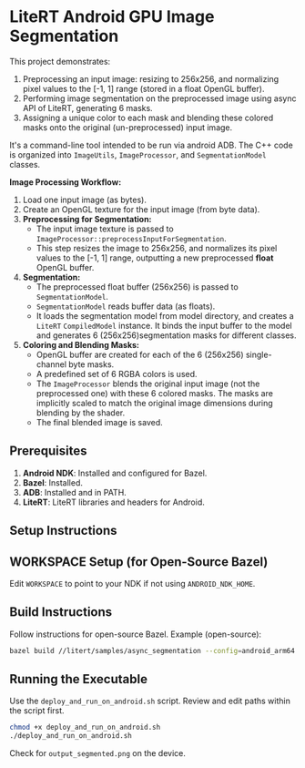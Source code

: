 
# LiteRT Android GPU Image Segmentation

This project demonstrates:

1.  Preprocessing an input image: resizing to 256x256, and normalizing pixel
values to the [-1, 1] range (stored in a float OpenGL buffer).
2.  Performing image segmentation on the preprocessed image using async API of
LiteRT, generating 6 masks.
3.  Assigning a unique color to each mask and blending these colored masks onto
the original (un-preprocessed) input image.

It's a command-line tool intended to be run via android ADB.
The C++ code is organized into `ImageUtils`, `ImageProcessor`, and
`SegmentationModel` classes.

**Image Processing Workflow:**

1.  Load one input image (as bytes).
2.  Create an OpenGL texture for the input image (from byte data).
3.  **Preprocessing for Segmentation:**
    * The input image texture is passed to `ImageProcessor::preprocessInputForSegmentation`.
    * This step resizes the image to 256x256, and normalizes its pixel values to
    the [-1, 1] range, outputting a new preprocessed **float** OpenGL buffer.
4.  **Segmentation:**
    * The preprocessed float buffer (256x256) is passed to `SegmentationModel`.
    * `SegmentationModel` reads buffer data (as floats).
    * It loads the segmentation model from model directory, and creates a
      `LiteRT` `CompiledModel` instance. It binds the input buffer to the
      model and generates 6 (256x256)segmentation masks for different classes.
5.  **Coloring and Blending Masks:**
    * OpenGL buffer are created for each of the 6 (256x256) single-channel byte masks.
    * A predefined set of 6 RGBA colors is used.
    * The `ImageProcessor` blends the original input image (not the preprocessed
      one) with these 6 colored masks. The masks are implicitly scaled to match
      the original image dimensions during blending by the shader.
    * The final blended image is saved.

## Prerequisites

1.  **Android NDK**: Installed and configured for Bazel.
2.  **Bazel**: Installed.
3.  **ADB**: Installed and in PATH.
4.  **LiteRT**: LiteRT libraries and headers for Android.

## Setup Instructions

## WORKSPACE Setup (for Open-Source Bazel)
Edit `WORKSPACE` to point to your NDK if not using `ANDROID_NDK_HOME`.

## Build Instructions
Follow instructions for open-source Bazel.
Example (open-source):
```bash
bazel build //litert/samples/async_segmentation --config=android_arm64
```

## Running the Executable
Use the `deploy_and_run_on_android.sh` script. Review and edit paths within the
script first.
```bash
chmod +x deploy_and_run_on_android.sh
./deploy_and_run_on_android.sh
```

Check for `output_segmented.png` on the device.
